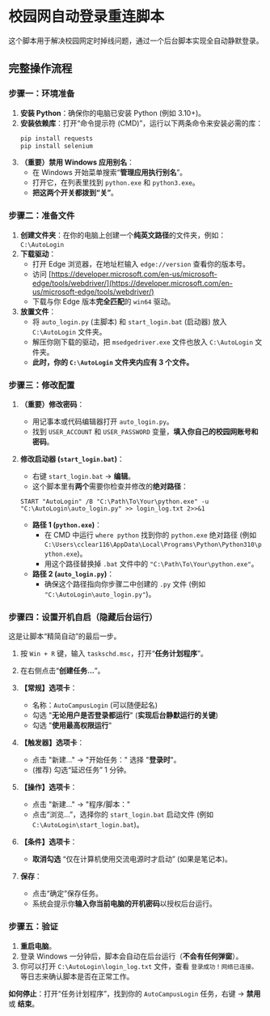 # 校园网自动登录重连脚本

这个脚本用于解决校园网定时掉线问题，通过一个后台脚本实现全自动静默登录。

## 完整操作流程

### 步骤一：环境准备

1.  **安装 Python**：确保你的电脑已安装 Python (例如 3.10+)。
2.  **安装依赖库**：打开“命令提示符 (CMD)”，运行以下两条命令来安装必需的库：
    ```bash
    pip install requests
    pip install selenium
    ```
3.  **（重要）禁用 Windows 应用别名**：
      * 在 Windows 开始菜单搜索“**管理应用执行别名**”。
      * 打开它，在列表里找到 `python.exe` 和 `python3.exe`。
      * **把这两个开关都拨到“关”**。

### 步骤二：准备文件

1.  **创建文件夹**：在你的电脑上创建一个**纯英文路径**的文件夹，例如：`C:\AutoLogin`
2.  **下载驱动**：
      * 打开 Edge 浏览器，在地址栏输入 `edge://version` 查看你的版本号。
      * 访问 [https://developer.microsoft.com/en-us/microsoft-edge/tools/webdriver/](https://developer.microsoft.com/en-us/microsoft-edge/tools/webdriver/)
      * 下载与你 Edge 版本**完全匹配**的 `win64` 驱动。
3.  **放置文件**：
      * 将 `auto_login.py` (主脚本) 和 `start_login.bat` (启动器) 放入 `C:\AutoLogin` 文件夹。
      * 解压你刚下载的驱动，把 `msedgedriver.exe` 文件也放入 `C:\AutoLogin` 文件夹。
      * **此时，你的 `C:\AutoLogin` 文件夹内应有 3 个文件。**

### 步骤三：修改配置

1.  **（重要）修改密码**：

      * 用记事本或代码编辑器打开 `auto_login.py`。
      * 找到 `USER_ACCOUNT` 和 `USER_PASSWORD` 变量，**填入你自己的校园网账号和密码**。

2.  **修改启动器 (`start_login.bat`)**：

      * 右键 `start_login.bat` -\> **编辑**。
      * 这个脚本里有**两个**需要你检查并修改的**绝对路径**：

    <!-- end list -->

    ```batch
    START "AutoLogin" /B "C:\Path\To\Your\python.exe" -u "C:\AutoLogin\auto_login.py" >> login_log.txt 2>>&1
    ```

      * **路径 1 (`python.exe`)**：
          * 在 CMD 中运行 `where python` 找到你的 `python.exe` 绝对路径 (例如 `C:\Users\cclear116\AppData\Local\Programs\Python\Python310\python.exe`)。
          * 用这个路径替换掉 `.bat` 文件中的 `"C:\Path\To\Your\python.exe"`。
      * **路径 2 (`auto_login.py`)**：
          * 确保这个路径指向你步骤二中创建的 `.py` 文件 (例如 `"C:\AutoLogin\auto_login.py"`)。

### 步骤四：设置开机自启（隐藏后台运行）

这是让脚本“精简自动”的最后一步。

1.  按 `Win + R` 键，输入 `taskschd.msc`，打开“**任务计划程序**”。

2.  在右侧点击“**创建任务...**”。

3.  **【常规】选项卡**：

      * 名称：`AutoCampusLogin` (可以随便起名)
      * 勾选 "**无论用户是否登录都运行**" (**实现后台静默运行的关键**)
      * 勾选 "**使用最高权限运行**"

4.  **【触发器】选项卡**：

      * 点击 "新建..." -\> "开始任务：" 选择 "**登录时**"。
      * (推荐) 勾选“延迟任务” 1 分钟。

5.  **【操作】选项卡**：

      * 点击 "新建..." -\> "程序/脚本："
      * 点击“浏览...”，选择你的 `start_login.bat` 启动文件 (例如 `C:\AutoLogin\start_login.bat`)。

6.  **【条件】选项卡**：

      * **取消勾选** “仅在计算机使用交流电源时才启动” (如果是笔记本)。

7.  **保存**：

      * 点击“确定”保存任务。
      * 系统会提示你**输入你当前电脑的开机密码**以授权后台运行。

### 步骤五：验证

1.  **重启电脑**。
2.  登录 Windows 一分钟后，脚本会自动在后台运行（**不会有任何弹窗**）。
3.  你可以打开 `C:\AutoLogin\login_log.txt` 文件，查看 `登录成功！网络已连接。` 等日志来确认脚本是否在正常工作。

**如何停止**：打开“任务计划程序”，找到你的 `AutoCampusLogin` 任务，右键 -\> **禁用** 或 **结束**。
